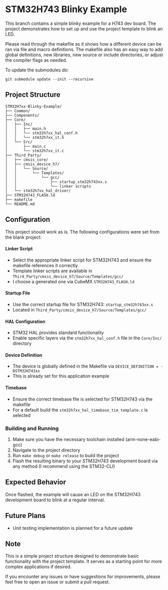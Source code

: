 # STM32H743 Blinky Example

This branch contains a simple blinky example for a H743 dev board. The project demonstrates how to set up and use the project template to blink an LED.

Please read through the makefile as it shows how a different device can be ran via file and macro definitions. The makefile also has an easy way to add global definitions, new libraries, new source or include directories, or adjust the compiler flags as needed.

To update the submodules do:

```
git submodule update --init --recursive
```

## Project Structure

```
STM32H7xx-Blinky-Example/
├── Common/
├── Components/
├── Core/
│   ├── Inc/
│   │   ├── main.h
│   │   └── stm32h7xx_hal_conf.h
│   │   └── stm32h7xx_it.h
│   └── Src/
│       ├── main.c
│       └── stm32h7xx_it.c
├── Third_Party/
│   ├── cmsis_core/
│   ├── cmsis_device_h7/
│   │   └── Source/
│   │       └── Templates/
│   │           └── gcc/
│   │               ├── startup_stm32h743xx.s
│   │               └── linker scripts
│   └── stm32h7xx_hal_driver/
├── STM32H743_FLASH.ld
├── makefile
└── README.md
```

## Configuration

This project should work as is. The following configurations were set from the blank project:

#### Linker Script
* Select the appropriate linker script for STM32H743 and ensure the makefile references it correctly.
* Template linker scripts are available in `Third_Party/cmsis_device_h7/Source/Templates/gcc/`
* I choose a generated one via CubeMX `STM32H743_FLASH.ld`

#### Startup File
* Use the correct startup file for STM32H743: `startup_stm32h743xx.s`
* Located in `Third_Party/cmsis_device_h7/Source/Templates/gcc/`

#### HAL Configuration
* STM32 HAL provides standard functionality
* Enable specific layers via the `stm32h7xx_hal_conf.h` file in the `Core/Inc/` directory

#### Device Definition
* The device is globally defined in the Makefile via `DEVICE_DEFINITION = -DSTM32H743xx`
* This is already set for this application example

#### Timebase
* Ensure the correct timebase file is selected for STM32H743 via the makefile
* For a default build the `stm32h7xx_hal_timebase_tim_template.c` is selected

### Building and Running

1. Make sure you have the necessary toolchain installed (arm-none-eabi-gcc)
2. Navigate to the project directory
3. Run `make debug` or `make release` to build the project 
4. Flash the resulting binary to your STM32H743 development board via any method (I recommend using the STM32-CLI)

## Expected Behavior

Once flashed, the example will cause an LED on the STM32H743 development board to blink at a regular interval.

## Future Plans

* Unit testing implementation is planned for a future update

## Note

This is a simple project structure designed to demonstrate basic functionality with the project template. It serves as a starting point for more complex applications if desired.

If you encounter any issues or have suggestions for improvements, please feel free to open an issue or submit a pull request.
